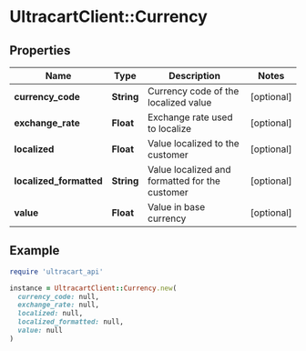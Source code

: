 # UltracartClient::Currency

## Properties

| Name | Type | Description | Notes |
| ---- | ---- | ----------- | ----- |
| **currency_code** | **String** | Currency code of the localized value | [optional] |
| **exchange_rate** | **Float** | Exchange rate used to localize | [optional] |
| **localized** | **Float** | Value localized to the customer | [optional] |
| **localized_formatted** | **String** | Value localized and formatted for the customer | [optional] |
| **value** | **Float** | Value in base currency | [optional] |

## Example

```ruby
require 'ultracart_api'

instance = UltracartClient::Currency.new(
  currency_code: null,
  exchange_rate: null,
  localized: null,
  localized_formatted: null,
  value: null
)
```

